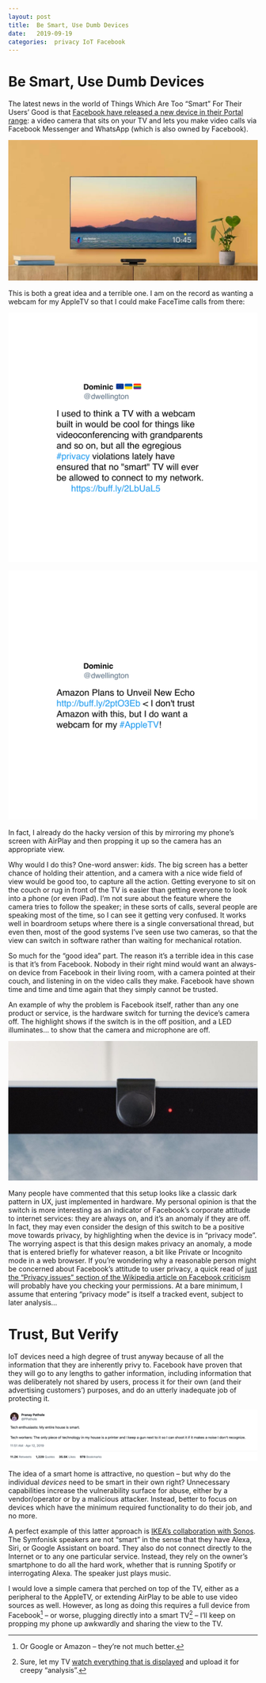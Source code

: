```yaml
---
layout: post
title:  Be Smart, Use Dumb Devices 
date:   2019-09-19 
categories:  privacy IoT Facebook 
---
```


# Be Smart, Use Dumb Devices


The latest news in the world of Things Which Are Too “Smart” For Their Users’ Good is that [Facebook have released a new device in their Portal range](<https://www.theverge.com/2019/9/18/20871173/facebook-portal-camera-price-release-date-availability>): a video camera that sits on your TV and lets you make video calls via Facebook Messenger and WhatsApp (which is also owned by Facebook).

![|1280x0](/images/101237.jpg)

This is both a great idea and a terrible one. I am on the record as wanting a webcam for my AppleTV so that I could make FaceTime calls from there:

![](/images/tweet-1143217474973970433.png)

![](/images/tweet-861965990153912320.png)

In fact, I already do the hacky version of this by mirroring my phone’s screen with AirPlay and then propping it up so the camera has an appropriate view.

Why would I do this? One-word answer: *kids*. The big screen has a better chance of holding their attention, and a camera with a nice wide field of view would be good too, to capture all the action. Getting everyone to sit on the couch or rug in front of the TV is easier than getting everyone to look into a phone (or even iPad). I’m not sure about the feature where the camera tries to follow the speaker; in these sorts of calls, several people are speaking most of the time, so I can see it getting very confused. It works well in boardroom setups where there is a single conversational thread, but even then, most of the good systems I’ve seen use two cameras, so that the view can switch in software rather than waiting for mechanical rotation.

So much for the “good idea” part. The reason it’s a terrible idea in this case is that it’s from Facebook. Nobody in their right mind would want an always-on device from Facebook in their living room, with a camera pointed at their couch, and listening in on the video calls they make. Facebook have shown time and time and time again that they simply cannot be trusted.

An example of why the problem is Facebook itself, rather than any one product or service, is the hardware switch for turning the device’s camera off. The highlight shows if the switch is in the off position, and a LED illuminates… to show that the camera and microphone are off.

![|1090x0](/images/101251.jpg)

Many people have commented that this setup looks like a classic dark pattern in UX, just implemented in hardware. My personal opinion is that the switch is more interesting as an indicator of Facebook’s corporate attitude to internet services: they are always on, and it’s an anomaly if they are off. In fact, they may even consider the design of this switch to be a positive move towards privacy, by highlighting when the device is in “privacy mode”. The worrying aspect is that this design makes privacy an anomaly, a mode that is entered briefly for whatever reason, a bit like Private or Incognito mode in a web browser. If you’re wondering why a reasonable person might be concerned about Facebook’s attitude to user privacy, a quick read of [just the “Privacy issues” section of the Wikipedia article on Facebook criticism](https://en.wikipedia.org/wiki/Criticism_of_Facebook) will probably have you checking your permissions. At a bare minimum, I assume that entering “privacy mode” is itself a tracked event, subject to later analysis…

# Trust, But Verify

IoT devices need a high degree of trust anyway because of all the information that they are inherently privy to. Facebook have proven that they will go to any lengths to gather information, including information that was deliberately not shared by users, process it for their own (and their advertising customers’) purposes, and do an utterly inadequate job of protecting it.

![](/images/tweet-1116670170980859905.png)

The idea of a smart home is attractive, no question – but why do the individual *devices* need to be smart in their own right? Unnecessary capabilities increase the vulnerability surface for abuse, either by a vendor/operator or by a malicious attacker. Instead, better to focus on devices which have the minimum required functionality to do their job, and no more.

A perfect example of this latter approach is [IKEA’s collaboration with Sonos](<https://techcrunch.com/2019/07/25/sonos-and-ikeas-symfonisk-wireless-speakers-are-a-symphony-of-sound-and-design/>). The Symfonisk speakers are not “smart” in the sense that they have Alexa, Siri, or Google Assistant on board. They also do not connect directly to the Internet or to any one particular service. Instead, they rely on the owner’s smartphone to do all the hard work, whether that is running Spotify or interrogating Alexa. The speaker just plays music.

I would love a simple camera that perched on top of the TV, either as a peripheral to the AppleTV, or extending AirPlay to be able to use video sources as well. However, as long as doing this requires a full device from Facebook[^1] – or worse, plugging directly into a smart TV[^2] – I’ll keep on propping my phone up awkwardly and sharing the view to the TV.

[^1]: Or Google or Amazon – they’re not much better.
[^2]: Sure, let my TV [watch everything that is displayed](https://www.nytimes.com/2017/02/07/business/vizio-television-vizio-collected-viewers-habits-consent.html) and upload it for creepy “analysis”.[^3]
[^3]: To be clear, I’m not wearing a tinfoil hat over here. I have no problem simply adding a “+1” to the viewer count for **The Expanse** or whatever, but there’s a lot more that goes on my TV screen: photos of my kids, the content of my video calls, and so on and so forth. I would not be okay with sharing the entire video buffer with unknown third parties. This sort of nonsense is why my TV has never been connected to the WiFi. It went online once, using an Ethernet cable, to get a firmware update – and then I unplugged the cable.

                                                                                                                                          